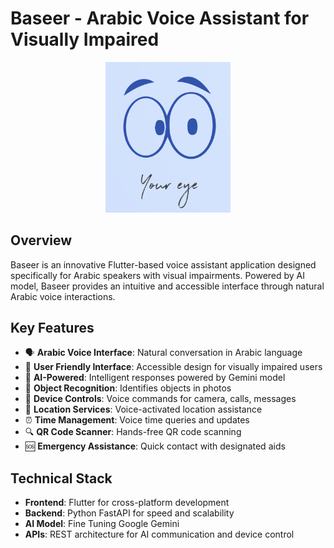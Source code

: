 # Baseer - Arabic Voice Assistant for Visually Impaired

<p align="center">
  <img src="assets/lastone.png" width="200" alt="Baseer Logo">
</p>

## Overview

Baseer is an innovative Flutter-based voice assistant application designed specifically for Arabic speakers with visual impairments. Powered by AI model, Baseer provides an intuitive and accessible interface through natural Arabic voice interactions.

## Key Features

- 🗣️ **Arabic Voice Interface**: Natural conversation in Arabic language
- 👥 **User Friendly Interface**: Accessible design for visually impaired users
- 🤖 **AI-Powered**: Intelligent responses powered by Gemini model
- 📸 **Object Recognition**: Identifies objects in photos
- 📱 **Device Controls**: Voice commands for camera, calls, messages
- 📍 **Location Services**: Voice-activated location assistance
- ⏰ **Time Management**: Voice time queries and updates
- 🔍 **QR Code Scanner**: Hands-free QR code scanning
- 🆘 **Emergency Assistance**: Quick contact with designated aids

## Technical Stack

- **Frontend**: Flutter for cross-platform development
- **Backend**: Python FastAPI for speed and scalability
- **AI Model**: Fine Tuning Google Gemini
- **APIs**: REST architecture for AI communication and device control
